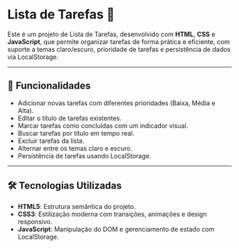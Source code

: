 # Lista de Tarefas 📝

Este é um projeto de Lista de Tarefas, desenvolvido com **HTML**, **CSS** e **JavaScript**, que permite organizar tarefas de forma prática e eficiente, com suporte a temas claro/escuro, prioridade de tarefas e persistência de dados via LocalStorage.

---

## 🚀 Funcionalidades

- Adicionar novas tarefas com diferentes prioridades (Baixa, Média e Alta).
- Editar o título de tarefas existentes.
- Marcar tarefas como concluídas com um indicador visual.
- Buscar tarefas por título em tempo real.
- Excluir tarefas da lista.
- Alternar entre os temas claro e escuro.
- Persistência de tarefas usando LocalStorage.


---

## 🛠️ Tecnologias Utilizadas

- **HTML5**: Estrutura semântica do projeto.
- **CSS3**: Estilização moderna com transições, animações e design responsivo.
- **JavaScript**: Manipulação do DOM e gerenciamento de estado com LocalStorage.